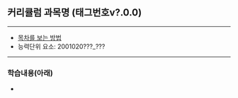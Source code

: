## 커리큘럼 과목명 (태그번호v?.0.0)
 
---

- [목차를 보는 방법](https://github.com/miniplugin/human)
- 능력단위 요소: 2001020???_???

---

### 학습내용(아래)

- 
